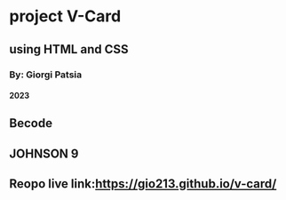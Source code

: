 # project V-Card

## using HTML and CSS

### By: Giorgi Patsia

#### 2023

## Becode

## JOHNSON 9

## Reopo live link:https://gio213.github.io/v-card/
